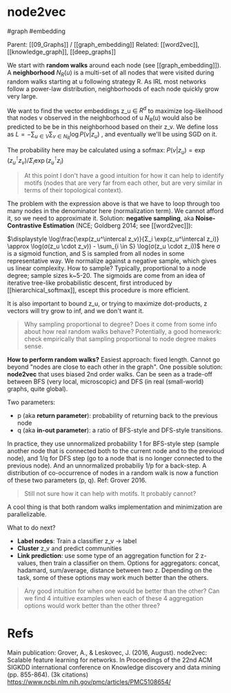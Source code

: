# node2vec

#graph #embedding

Parent: [[09_Graphs]] / [[graph_embedding]]
Related: [[word2vec]], [[knowledge_graph]], [[deep_graphs]]


We start with **random walks** around each node (see [[graph_embedding]]). A **neighborhood** $N_R(u)$ is a multi-set of all nodes that were visited during random walks starting at u following strategy R. As IRL most networks follow a power-law distribution, neighborhoods of each node quickly grow very large.

We want to find the vector embeddings z_u ∈ $R^d$ to maximize log-likelihood that nodes v observed in the neighborhood of u $N_R(u)$ would also be predicted to be be in this neighborhood based on their z_v. We define loss as $\displaystyle L = - \sum_{u ∈ V} \sum_{v ∈ N_R} \log P(v|z_u)$ , and eventually we'll be using SGD on it.

The probability here may be calculated using a sofmax: $P(v|z_u) = \exp(z_u^\intercal z_v) / Σ_i \exp(z_u^\intercal z_i)$

> At this point I don't have a good intuition for how it can help to identify motifs (nodes that are very far from each other, but are very similar in terms of their topological context).

The problem with the expression above is that we have to loop through too many nodes in the denominator here (normalization term). We cannot afford it, so we need to approximate it. Solution: **negative sampling**, aka **Noise-Contrastive Estimation** (NCE; Goldberg 2014; see [[word2vec]]):

$\displaystyle \log\frac{\exp(z_u^\intercal z_v)}{Σ_i \exp(z_u^\intercal z_i)} \approx \log(σ(z_u \cdot z_v)) - \sum_{i \in S} \log(σ(z_u \cdot z_i))$ 
here σ is a sigmoid function, and S is sampled from all nodes in some representative way. We normalize against a negative sample, which gives us linear complexity. How to sample? Typically, proportional to a node degree; sample sizes k~5-20. The sigmoids are come from an idea of iterative tree-like probabilistic descent, first introduced by [[hierarchical_softmax]], escept this procedure is more efficient.

It is also important to bound z_u, or trying to maximize dot-products, z vectors will try grow to inf, and we don't want it.

> Why sampling proportional to degree? Does it come from some info about how real random walks behave? Potentially, a good homework: check empirically that sampling proportional to node degree makes sense.

**How to perform random walks?** Easiest approach: fixed length. Cannot go beyond "nodes are close to each other in the graph". One possible solution: **node2vec** that uses biased 2nd order walks. Can be seen as a trade-off between BFS (very local, microscopic) and DFS (in real (small-world) graphs, quite global).

Two parameters:
* p (aka **return parameter**): probability of returning back to the previous node
* q (aka **in-out parameter**): a ratio of BFS-style and DFS-style transitions. 

In practice, they use unnormalized probability 1 for BFS-style step (sample another node that is connected both to the current node and to the previoud node), and 1/q for DFS step (go to a node that is no longer connected to the previous node). And an unnormalized probabiliy 1/p for a back-step. A distribution of co-occurrence of nodes in a random walk is now a function of these two parameters (p, q). Ref: Grover 2016.

> Still not sure how it can help with motifs. It probably cannot?

A cool thing is that both random walks implementation and minimization are parallelizable.

What to do next?
* **Label nodes**: Train a classifier z_v → label
* **Cluster** z_v and predict communities
* **Link prediction**: use some type of an aggregation function for 2 z-values, then train a classifier on them. Options for aggregators: concat, hadamard, sum/average, distance between two z. Depending on the task, some of these options may work much better than the others.

> Any good intuition for when one would be better than the other? Can we find 4 intuitive examples when each of these 4 aggregation options would work better than the other three?

# Refs

Main publication:
Grover, A., & Leskovec, J. (2016, August). node2vec: Scalable feature learning for networks. In Proceedings of the 22nd ACM SIGKDD international conference on Knowledge discovery and data mining (pp. 855-864). (3k citations)
https://www.ncbi.nlm.nih.gov/pmc/articles/PMC5108654/
